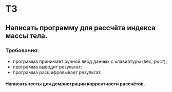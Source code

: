 # ТЗ
## Написать программу для рассчёта индекса массы тела.
### Требования:
- программа принимает ручной ввод данных с клавиатуры (вес, рост);
- программа выводит результат;
- программа расшифровывает результат.
#### Написать тесты для демонстрации корректности рассчётов.
